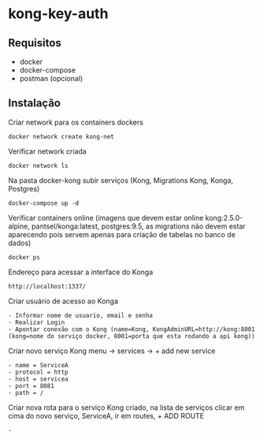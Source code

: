 # kong-key-auth

## Requisitos
  - docker
  - docker-compose
  - postman (opcional)

## Instalação
Criar network para os containers dockers
```
docker network create kong-net
```
Verificar network criada
```
docker network ls
```
Na pasta docker-kong subir serviços (Kong, Migrations Kong, Konga, Postgres)
```
docker-compose up -d
```
Verificar containers online (imagens que devem estar online kong:2.5.0-alpine, pantsel/konga:latest, postgres:9.5, as migrations não devem estar aparecendo pois servem apenas
                             para criação de tabelas no banco de dados)
```
docker ps
```
Endereço para acessar a interface do Konga
```
http://localhost:1337/
```
Criar usuário de acesso ao Konga
```
- Informar nome de usuario, email e senha
- Realizar Login
- Apontar conexão com o Kong (name=Kong, KongAdminURL=http://kong:8001 (kong=nome do serviço docker, 8001=porta que esta rodando a api kong))
```
Criar novo serviço Kong menu -> services -> + add new service
```
- name = ServiceA
- protocol = http
- host = servicea
- port = 8081
- path = /
```
Criar nova rota para o serviço Kong criado, na lista de serviços clicar em cima do novo serviço, ServiceA, ir em routes, + ADD ROUTE
```
- 
 
```

